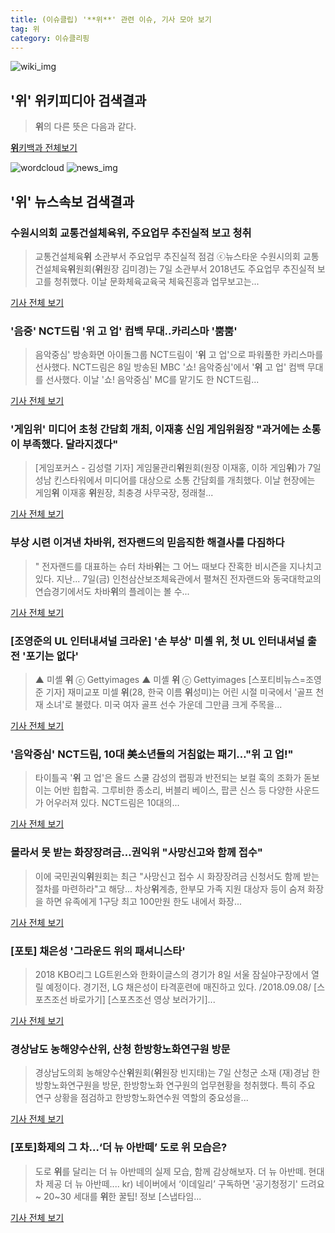 ```yaml
---
title: (이슈클립) '**위**' 관련 이슈, 기사 모아 보기
tag: 위
category: 이슈클리핑
---
```

![wiki_img](https://user-images.githubusercontent.com/42597476/44503234-41136a80-a6d0-11e8-9071-6fc6418eafe4.png)
## **'**위**'** **위**키피디아 검색결과
>**위**의 다른 뜻은 다음과 같다.

<a href="https://ko.wikipedia.org/wiki/위" target="_blank">**위**키백과 전체보기</a>

![wordcloud](https://s3.ap-northeast-2.amazonaws.com/lyrics101-wordcloud/2018-09-08-1536392556.png)
![news_img](https://user-images.githubusercontent.com/42597476/44507050-1206f400-a6e4-11e8-8d98-7ffbfebb353f.png)
## **'**위**'** 뉴스속보 검색결과
### 수원시의회 교통건설체육**위**, 주요업무 추진실적 보고 청취

>교통건설체육**위** 소관부서 주요업무 추진실적 점검 ⓒ뉴스타운 수원시의회 교통건설체육**위**원회(**위**원장 김미경)는 7일 소관부서 2018년도 주요업무 추진실적 보고를 청취했다. 이날 문화체육교육국 체육진흥과 업무보고는...

<a href="http://www.newstown.co.kr/news/articleView.html?idxno=339763" target="_blank">기사 전체 보기</a>

### '음중' NCT드림 '**위** 고 업' 컴백 무대..카리스마 '뿜뿜'

>음악중심' 방송화면 아이돌그룹 NCT드림이 '**위** 고 업'으로 파워풀한 카리스마를 선사했다. NCT드림은 8일 방송된 MBC '쇼! 음악중심'에서 '**위** 고 업' 컴백 무대를 선사했다. 이날 '쇼! 음악중심' MC를 맡기도 한 NCT드림...

<a href="http://star.mt.co.kr/stview.php?no=2018090813571303682" target="_blank">기사 전체 보기</a>

### '게임**위**' 미디어 초청 간담회 개최, 이재홍 신임 게임**위**원장 "과거에는 소통이 부족했다. 달라지겠다"

>[게임포커스 - 김성렬 기자]   게임물관리**위**원회(원장 이재홍, 이하 게임**위**)가 7일 성남 킨스타워에서 미디어를 대상으로 소통 간담회를 개최했다.     이날 현장에는 게임**위** 이재홍 **위**원장, 최충경 사무국장, 정래철...

<a href="http://gamefocus.co.kr/detail.php?number=85858" target="_blank">기사 전체 보기</a>

### 부상 시련 이겨낸 차바**위**, 전자랜드의 믿음직한 해결사를 다짐하다

>" 전자랜드를 대표하는 슈터 차바**위**는 그 어느 때보다 잔혹한 비시즌을 지나치고 있다.  지난... 7일(금) 인천삼산보조체육관에서 펼쳐진 전자랜드와 동국대학교의 연습경기에서도 차바**위**의 플레이는 볼 수...

<a href="http://www.basketkorea.com/news/articleView.html?idxno=181045" target="_blank">기사 전체 보기</a>

### [조영준의 UL 인터내셔널 크라운] '손 부상' 미셸 **위**, 첫 UL 인터내셔널 출전 '포기는 없다'

>▲ 미셸 **위** ⓒ Gettyimages ▲ 미셸 **위** ⓒ Gettyimages [스포티비뉴스=조영준 기자] 재미교포 미셀 **위**(28, 한국 이름 **위**성미)는 어린 시절 미국에서 '골프 천재 소녀'로 불렸다. 미국 여자 골프 선수 가운데 그만큼 크게 주목을...

<a href="http://www.spotvnews.co.kr/?mod=news&act=articleView&idxno=235663" target="_blank">기사 전체 보기</a>

### '음악중심' NCT드림, 10대 美소년들의 거침없는 패기…"**위** 고 업!"

>타이틀곡 '**위** 고 업'은 올드 스쿨 감성의 랩핑과 반전되는 보컬 훅의 조화가 돋보이는 어반 힙합곡. 그루비한 종소리, 버블리 베이스, 팝콘 신스 등 다양한 사운드가 어우러져 있다. NCT드림은 10대의...

<a href="http://biz.heraldcorp.com/view.php?ud=201809081618146998301_1" target="_blank">기사 전체 보기</a>

### 몰라서 못 받는 화장장려금…권익**위** "사망신고와 함께 접수"

>이에 국민권익**위**원회는 최근 "사망신고 접수 시 화장장려금 신청서도 함께 받는 절차를 마련하라"고 해당... 차상**위**계층, 한부모 가족 지원 대상자 등이 숨져 화장을 하면 유족에게 1구당 최고 100만원 한도 내에서 화장...

<a href="http://app.yonhapnews.co.kr/YNA/Basic/SNS/r.aspx?c=AKR20180907099600001&did=1195m" target="_blank">기사 전체 보기</a>

### [포토] 채은성 '그라운드 **위**의 패셔니스타'

>2018 KBO리그 LG트윈스와 한화이글스의 경기가 8일 서울 잠실야구장에서 열릴 예정이다. 경기전, LG 채은성이 타격훈련에 매진하고 있다. /2018.09.08/ [스포츠조선 바로가기] [스포츠조선 영상 보러가기]...

<a href="http://sports.chosun.com/news/ntype.htm?id=201809080100067860005319&servicedate=20180908" target="_blank">기사 전체 보기</a>

### 경상남도 농해양수산**위**, 산청 한방항노화연구원 방문

>경상남도의회 농해양수산**위**원회(**위**원장 빈지태)는 7일 산청군 소재 (재)경남 한방항노화연구원을 방문, 한방항노화 연구원의 업무현황을 청취했다. 특히 주요 연구 상황을 점검하고 한방항노화연수원 역할의 중요성을...

<a href="http://www.anewsa.com/detail.php?number=1369379&thread=09r02" target="_blank">기사 전체 보기</a>

### [포토]화제의 그 차…‘더 뉴 아반떼’ 도로 **위** 모습은?

>도로 **위**를 달리는 더 뉴 아반떼의 실제 모습, 함께 감상해보자. 더 뉴 아반떼. 현대차 제공 더 뉴 아반떼.... kr) 네이버에서 ‘이데일리’ 구독하면 '공기청정기' 드려요~ 20~30 세대를 **위**한 꿀팁! 정보 [스냅타임...

<a href="http://www.edaily.co.kr/news/newspath.asp?newsid=01544886619338152" target="_blank">기사 전체 보기</a>



